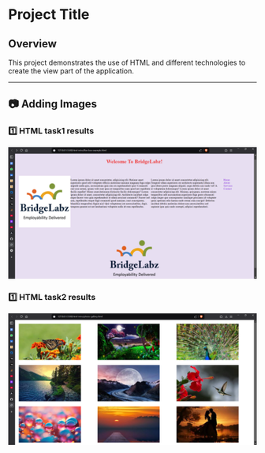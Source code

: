 # Project Title

## Overview
This project demonstrates the use of HTML and different technologies to create the view part of the application.

---

## 📷 Adding Images

### 1️⃣ HTML task1 results

![Html Day1 Assignment](results/day1-assignment1.png)


### 1️⃣ HTML task2 results

![Html Day2 Assignment](results/day1-assignment2.png)
